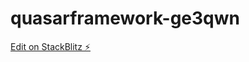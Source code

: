 # quasarframework-ge3qwn

[Edit on StackBlitz ⚡️](https://stackblitz.com/edit/quasarframework-ge3qwn)